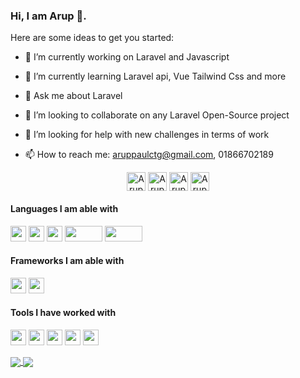 ### Hi, I am Arup 👋.



Here are some ideas to get you started:

- 🔭 I’m currently working on Laravel and Javascript
- 🌱 I’m currently learning  Laravel api, Vue Tailwind Css and more  

- 💬 Ask me about Laravel

- 👯 I’m looking to collaborate on any Laravel Open-Source project

- 🤔 I’m looking for help with new challenges in terms of work

- 📫 How to reach me: aruppaulctg@gmail.com,  01866702189
<p align="center"> 
<a href="https://www.facebook.com/arup.paul.9081323" target="blank"><img align="center" src="https://cdn.jsdelivr.net/npm/simple-icons@3.0.1/icons/facebook.svg" alt="Arup facebook account" height="30" width="30" /></a>
<a href="https://github.com/Arup-paul" target="blank"><img align="center" src="https://cdn.jsdelivr.net/npm/simple-icons@3.0.1/icons/github.svg" alt="Arup github account" height="30" width="30" /></a>
<a href="https://www.linkedin.com/in/arup-paul-278097177/" target="blank"><img align="center" src="https://cdn.jsdelivr.net/npm/simple-icons@3.0.1/icons/linkedin.svg" alt="Arup linkedin account" height="30" width="30" /></a>
<a href="https://twitter.com/arup_paul_bd" target="blank"><img align="center" src="https://cdn.jsdelivr.net/npm/simple-icons@3.0.1/icons/twitter.svg" alt="Arup twitter account" height="30" width="30" /></a>
</p>

<h4>Languages I am able with</h4>
<p align="left"> 
<img src="https://img.shields.io/badge/php-474A8A.svg?&style=for-the-badge&logo=php&logoColor=white" height="25"/>
<img src="https://img.shields.io/badge/javascript-CFB430.svg?&style=for-the-badge&logo=javascript&logoColor=white" height="25"/>
<img src="https://img.shields.io/badge/html-DD4B25.svg?&style=for-the-badge&logo=html5&logoColor=white" height="25"/>
<img src="https://img.shields.io/badge/css-254BDD.svg?&style=for-the-badge&logo=css3&logoColor=white" height="25" width="60"/>
<img src="https://img.shields.io/badge/bootstrap-563d7c.svg?&style=for-the-badge&logo=css3&logoColor=white" height="25" width="60"/>
</p>


<h4>Frameworks I am able with</h4>
<p align="left">
<img src="https://img.shields.io/badge/Laravel-FF1B2D.svg?&style=for-the-badge&logo=laravel&logoColor=white" height="25"/> 
<img src="https://img.shields.io/badge/vue-42b983.svg?&style=for-the-badge&logo=react&logoColor=white" height="25"/> 
</p>

<h4>Tools I have worked with</h4>
<p align="left">
<img src="https://img.shields.io/badge/git-EB4D28.svg?&style=for-the-badge&logo=git&logoColor=white" height="25"/>
<img src="https://img.shields.io/badge/VS%20Code-007ACC.svg?&style=for-the-badge&logo=visual-studio-code&logoColor=white" height="25"/>
<img src="https://img.shields.io/badge/mysql-006488.svg?&style=for-the-badge&logo=mysql&logoColor=white" height="25"/>
<img src="https://img.shields.io/badge/phpstrom-563d7c.svg?&style=for-the-badge&logo=postgresql&logoColor=white" height="25"/>
<img src="https://img.shields.io/badge/github-111111.svg?&style=for-the-badge&logo=github&logoColor=white" height="25"/>
</p>
<a href="https://github.com/arup-paul/github-readme-stats">
  <img align="center" src="https://github-readme-stats.vercel.app/api?username=arup-paul&count_private=true&theme=vue" />
</a>
<a href="https://github.com/arup-paul/github-readme-stats">
  <img align="center" src="https://github-readme-stats.vercel.app/api/top-langs/?username=kingsconsult&layout=compact&theme=vue" />
</a>
 

